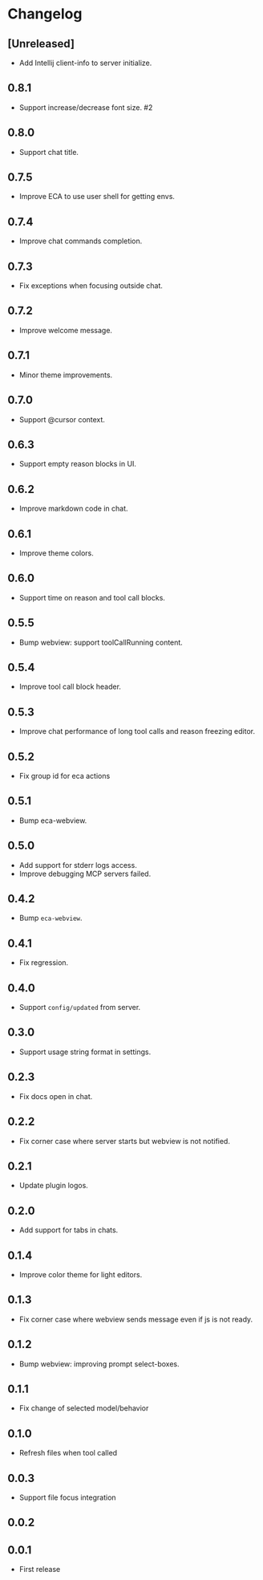 # Changelog

## [Unreleased]

- Add Intellij client-info to server initialize.

## 0.8.1

- Support increase/decrease font size. #2

## 0.8.0

- Support chat title.

## 0.7.5

- Improve ECA to use user shell for getting envs.

## 0.7.4

- Improve chat commands completion.

## 0.7.3

- Fix exceptions when focusing outside chat.

## 0.7.2

- Improve welcome message.

## 0.7.1

- Minor theme improvements.

## 0.7.0

- Support @cursor context.

## 0.6.3

- Support empty reason blocks in UI.

## 0.6.2

- Improve markdown code in chat.

## 0.6.1

- Improve theme colors.

## 0.6.0

- Support time on reason and tool call blocks.

## 0.5.5

- Bump webview: support toolCallRunning content.

## 0.5.4

- Improve tool call block header.

## 0.5.3

- Improve chat performance of long tool calls and reason freezing editor.

## 0.5.2

- Fix group id for eca actions

## 0.5.1

- Bump eca-webview.

## 0.5.0

- Add support for stderr logs access.
- Improve debugging MCP servers failed.

## 0.4.2

- Bump `eca-webview`.

## 0.4.1

- Fix regression.

## 0.4.0

- Support `config/updated` from server.

## 0.3.0

- Support usage string format in settings.

## 0.2.3

- Fix docs open in chat.

## 0.2.2

- Fix corner case where server starts but webview is not notified.

## 0.2.1

- Update plugin logos.

## 0.2.0

- Add support for tabs in chats.

## 0.1.4

- Improve color theme for light editors.

## 0.1.3

- Fix corner case where webview sends message even if js is not ready.

## 0.1.2

- Bump webview: improving prompt select-boxes.

## 0.1.1

- Fix change of selected model/behavior

## 0.1.0

- Refresh files when tool called

## 0.0.3

- Support file focus integration

## 0.0.2

## 0.0.1

- First release
